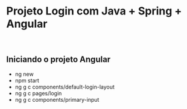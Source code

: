 # Projeto Login com Java + Spring + Angular

<br>

## Iniciando o projeto Angular

- ng new
- npm start
- ng g c components/default-login-layout
- ng g c pages/login
- ng g c components/primary-input

<br>

